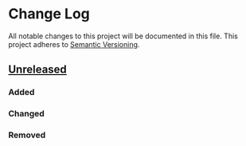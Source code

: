 # Change Log

All notable changes to this project will be documented in this file.
This project adheres to [Semantic Versioning](http://semver.org/).

## [Unreleased]

### Added
### Changed
### Removed

[Unreleased]: https://github.com/cybozu-go/pod-security-admission/compare/1468d8fc5862faccd4c0444b1d7721798ffe6080...HEAD
